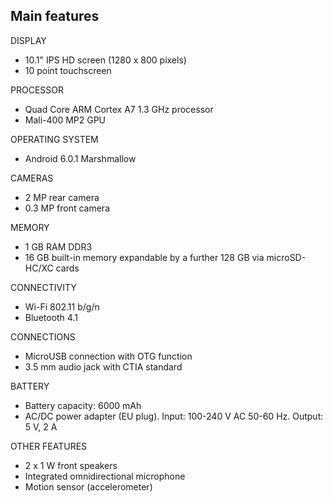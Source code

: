 ## Main features

DISPLAY
* 10.1" IPS HD screen (1280 x 800 pixels)
* 10 point touchscreen

PROCESSOR
* Quad Core ARM Cortex A7 1.3 GHz processor
* Mali-400 MP2 GPU

OPERATING SYSTEM
* Android 6.0.1 Marshmallow

CAMERAS
* 2 MP rear camera
* 0.3 MP front camera

MEMORY
* 1 GB RAM DDR3
* 16 GB built-in memory expandable by a further 128 GB via microSD-HC/XC cards

CONNECTIVITY
* Wi-Fi 802.11 b/g/n
* Bluetooth 4.1

CONNECTIONS
* MicroUSB connection with OTG function
* 3.5 mm audio jack with CTIA standard

BATTERY
* Battery capacity: 6000 mAh
* AC/DC power adapter (EU plug). Input: 100-240 V AC 50-60 Hz. Output: 5 V, 2 A

OTHER FEATURES
* 2 x 1 W front speakers
* Integrated omnidirectional microphone
* Motion sensor (accelerometer)


